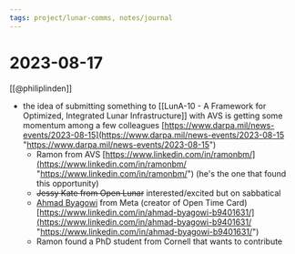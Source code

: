 ```yaml
---
tags: project/lunar-comms, notes/journal
---
```

# 2023-08-17
[[@philiplinden]] 
- the idea of submitting something to [[LunA-10  - A Framework for Optimized, Integrated Lunar Infrastructure]] with AVS is getting some momentum among a few colleagues [https://www.darpa.mil/news-events/2023-08-15](https://www.darpa.mil/news-events/2023-08-15 "https://www.darpa.mil/news-events/2023-08-15")
	- Ramon from AVS [https://www.linkedin.com/in/ramonbm/](https://www.linkedin.com/in/ramonbm/ "https://www.linkedin.com/in/ramonbm/") (he's the one that found this opportunity)
	- ~~Jessy Kate from Open Lunar~~ interested/excited but on sabbatical
	- [Ahmad Byagowi](Ahmad%20Byagowi.md) from Meta (creator of Open Time Card) [https://www.linkedin.com/in/ahmad-byagowi-b9401631/](https://www.linkedin.com/in/ahmad-byagowi-b9401631/ "https://www.linkedin.com/in/ahmad-byagowi-b9401631/")
	- Ramon found a PhD student from Cornell that wants to contribute